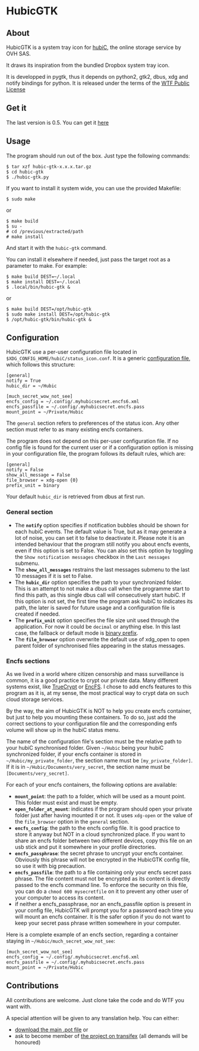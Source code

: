 HubicGTK
========

About
-----

HubicGTK is a system tray icon for [hubiC](https://www.hubic.com),
the online storage service by OVH SAS.

It draws its inspiration from the bundled Dropbox system tray icon.

It is developped in pygtk, thus it depends on python2, gtk2, dbus, xdg
and notify bindings for python. It is released under the terms of the
[WTF Public License](http://www.wtfpl.net/)

Get it
------

The last version is 0.5. You can get it [here](http://projects.depar.is/divers/raw/hubic-gtk/archlinux/hubic-gtk-0.5.tar.gz?name=641a085d76)

Usage
-----

The program should run out of the box. Just type the following
commands:

    $ tar xzf hubic-gtk-x.x.x.tar.gz
    $ cd hubic-gtk
    $ ./hubic-gtk.py

If you want to install it system wide, you can use the provided
Makefile:

    $ sudo make

or

    $ make build
    $ su -
    # cd /previous/extracted/path
    # make install

And start it with the `hubic-gtk` command.

You can install it elsewhere if needed, just pass the target root as a
parameter to make. For example:

    $ make build DEST=~/.local
    $ make install DEST=~/.local
    $ .local/bin/hubic-gtk &

or

    $ make build DEST=/opt/hubic-gtk
    $ sudo make install DEST=/opt/hubic-gtk
    $ /opt/hubic-gtk/bin/hubic-gtk &


Configuration
-------------

HubicGTK use a per-user configuration file located in
`$XDG_CONFIG_HOME/hubiC/status_icon.conf`. It is a generic
[configuration file](https://en.wikipedia.org/wiki/Ini_file), which
follows this structure:

    [general]
    notify = True
    hubic_dir = ~/Hubic

    [much_secret_wow_not_see]
    encfs_config = ~/.config/.myhubicsecret.encfs6.xml
    encfs_passfile = ~/.config/.myhubicsecret.encfs.pass
    mount_point = ~/Private/Hubic

The `general` section refers to preferences of the status icon. Any
other section must refer to as many existing encfs containers.

The program does not depend on this per-user configuration file. If no
config file is found for the current user or if a configuration option
is missing in your configuration file, the program follows its default
rules, which are:

    [general]
    notify = False
    show_all_message = False
    file_browser = xdg-open {0}
    prefix_unit = binary

Your default `hubic_dir` is retrieved from dbus at first run.

### General section

- The **`notify`** option specifies if notification bubbles should be
  shown for each hubiC events. The default value is True, but as it
  may generate a lot of noise, you can set it to false to deactivate
  it.
  Please note it is an intended behaviour that the program still
  notify you about encfs events, even if this option is set to False.
  You can also set this option by toggling the `Show notification
  messages` checkbox in the `Last messages` submenu.
- The **`show_all_messages`** restrains the last messages submenu to the
  last 10 messages if it is set to False.
- The **`hubic_dir`** option specifies the path to your synchronized
  folder. This is an attempt to not make a dbus call when the
  programme start to find this path, as this single dbus call will
  consecutively start hubiC. If this option is not set, the first time
  the program ask hubiC to indicates its path, the later is saved for
  future usage and a configuration file is created if needed.
- The **`prefix_unit`** option specifies the file size unit used through
  the application. For now it could be `decimal` or anything else. In
  this last case, the fallback or default mode is [binary
  prefix](https://en.wikipedia.org/wiki/Binary_prefix).
- The **`file_browser`** option overwrite the default use of xdg_open to
  open parent folder of synchronised files appearing in the status
  messages.

### Encfs sections

As we lived in a world where citizen censorship and mass surveillance
is common, it is a good practice to crypt our private data. Many
different systems exist, like [TrueCrypt](http://www.truecrypt.org/)
or [EncFS](http://www.arg0.net/encfs). I chose to add encfs features
to this program as it is, at my sense, the most practical way to crypt
data on such cloud storage services.

By the way, the aim of HubicGTK is NOT to help you create encfs
container, but just to help you mounting these containers. To do so,
just add the correct sections to your configuration file and the
corresponding enfs volume will show up in the hubiC status menu.

The name of the configuration file's section must be the relative path
to your hubiC synchronised folder. Given `~/Hubic` being your hubiC
synchronized folder, if your encfs container is stored
in `~/Hubic/my_private_folder`, the section name must be
`[my_private_folder]`. If it is in `~/Hubic/Documents/very_secret`,
the section name must be `[Documents/very_secret]`.

For each of your encfs containers, the following options are
available:

- **`mount_point`**: the path to a folder, which will be used as a mount
  point. This folder must exist and must be empty.
- **`open_folder_at_mount`**: indicates if the program should open your
  private folder just after having mounted it or not. It uses
  `xdg-open` or the value of the `file_browser` option in the
  `general` section.
- **`encfs_config`**: the path to the encfs config file. It is good
  practice to store it anyway but NOT in a cloud synchronized
  place. If you want to share an encfs folder between two different
  devices, copy this file on an usb stick and put it somewhere in
  your profile directories.
- **`encfs_passphrase`**: the secret phrase to uncrypt your encfs
  container. Obviously this phrase will not be encrypted in the
  HubicGTK config file, so use it with big precaution.
- **`encfs_passfile`**: the path to a file containing only your encfs
  secret pass phrase. The file content must not be encrypted as its
  content is directly passed to the encfs command line. To enforce the
  security on this file, you can do a `chmod 600 mysecretfile` on it
  to prevent any other user of your computer to access its content.
- if neither a encfs_passphrase, nor an encfs_passfile option is
  present in your config file, HubicGTK will prompt you for a
  password each time you will mount an encfs container. It is the
  safer option if you do not want to keep your secret pass phrase
  written somewhere in your computer.

Here is a complete example of an encfs section, regarding a container
staying in `~/Hubic/much_secret_wow_not_see`:

    [much_secret_wow_not_see]
    encfs_config = ~/.config/.myhubicsecret.encfs6.xml
    encfs_passfile = ~/.config/.myhubicsecret.encfs.pass
    mount_point = ~/Private/Hubic


Contributions
-------------

All contributions are welcome. Just clone take the code and do WTF you
want with.

A special attention will be given to any translation help. You can
either:

- [download the main .pot file](http://projects.depar.is/divers/raw/hubic-gtk/po/hubic-gtk.pot?name=tip) or
- ask to become member of [the project on transifex](https://www.transifex.com/projects/p/hubicstatus/) (all demands will be honoured)
